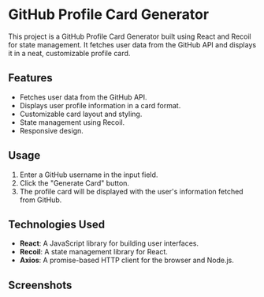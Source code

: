 # GitHub Profile Card Generator

This project is a GitHub Profile Card Generator built using React and Recoil for state management. It fetches user data from the GitHub API and displays it in a neat, customizable profile card.

## Features

-   Fetches user data from the GitHub API.
-   Displays user profile information in a card format.
-   Customizable card layout and styling.
-   State management using Recoil.
-   Responsive design.
## Usage

1.  Enter a GitHub username in the input field.
2.  Click the "Generate Card" button.
3.  The profile card will be displayed with the user's information fetched from GitHub.

## Technologies Used

-   **React**: A JavaScript library for building user interfaces.
-   **Recoil**: A state management library for React.
-   **Axios**: A promise-based HTTP client for the browser and Node.js.

## Screenshots

